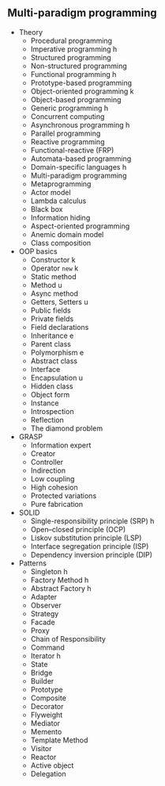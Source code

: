 ## Multi-paradigm programming

- Theory
  - Procedural programming
  - Imperative programming h
  - Structured programming
  - Non-structured programming
  - Functional programming h
  - Prototype-based programming
  - Object-oriented programming k
  - Object-based programming
  - Generic programming h
  - Concurrent computing
  - Asynchronous programming h
  - Parallel programming
  - Reactive programming
  - Functional-reactive (FRP)
  - Automata-based programming
  - Domain-specific languages h
  - Multi-paradigm programming
  - Metaprogramming
  - Actor model
  - Lambda calculus
  - Black box
  - Information hiding
  - Aspect-oriented programming
  - Anemic domain model
  - Class composition
- OOP basics
  - Constructor k
  - Operator `new` k
  - Static method
  - Method u
  - Async method
  - Getters, Setters u
  - Public fields
  - Private fields
  - Field declarations
  - Inheritance e
  - Parent class
  - Polymorphism e
  - Abstract class
  - Interface
  - Encapsulation u
  - Hidden class
  - Object form
  - Instance
  - Introspection
  - Reflection
  - The diamond problem
- GRASP
  - Information expert
  - Creator
  - Controller
  - Indirection
  - Low coupling
  - High cohesion
  - Protected variations
  - Pure fabrication
- SOLID
  - Single-responsibility principle (SRP) h
  - Open–closed principle (OCP)
  - Liskov substitution principle (LSP)
  - Interface segregation principle (ISP)
  - Dependency inversion principle (DIP)
- Patterns
  - Singleton h
  - Factory Method h
  - Abstract Factory h
  - Adapter
  - Observer
  - Strategy
  - Facade
  - Proxy
  - Chain of Responsibility
  - Command
  - Iterator h
  - State
  - Bridge
  - Builder
  - Prototype
  - Composite
  - Decorator
  - Flyweight
  - Mediator
  - Memento
  - Template Method
  - Visitor
  - Reactor
  - Active object
  - Delegation

